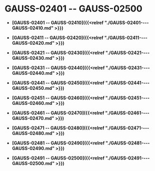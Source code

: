# GAUSS-02401 -- GAUSS-02500

-   **[GAUSS-02401 -- GAUSS-02410]({{<relref "./GAUSS-02401----GAUSS-02410.md" >}})**  

-   **[GAUSS-02411 -- GAUSS-02420]({{<relref "./GAUSS-02411----GAUSS-02420.md" >}})**  

-   **[GAUSS-02421 -- GAUSS-02430]({{<relref "./GAUSS-02421----GAUSS-02430.md" >}})**  

-   **[GAUSS-02431 -- GAUSS-02440]({{<relref "./GAUSS-02431----GAUSS-02440.md" >}})**  

-   **[GAUSS-02441 -- GAUSS-02450]({{<relref "./GAUSS-02441----GAUSS-02450.md" >}})**  

-   **[GAUSS-02451 -- GAUSS-02460]({{<relref "./GAUSS-02451----GAUSS-02460.md" >}})**  

-   **[GAUSS-02461 -- GAUSS-02470]({{<relref "./GAUSS-02461----GAUSS-02470.md" >}})**  

-   **[GAUSS-02471 -- GAUSS-02480]({{<relref "./GAUSS-02471----GAUSS-02480.md" >}})**  

-   **[GAUSS-02481 -- GAUSS-02490]({{<relref "./GAUSS-02481----GAUSS-02490.md" >}})**  

-   **[GAUSS-02491 -- GAUSS-02500]({{<relref "./GAUSS-02491----GAUSS-02500.md" >}})**  


